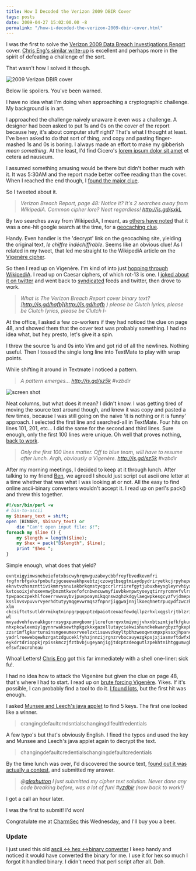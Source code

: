 ```yaml
---
title: How I Decoded the Verizon 2009 DBIR Cover
tags: posts
date: 2009-04-27 15:02:00.00 -8
permalink: "/how-i-decoded-the-verizon-2009-dbir-cover.html"
---
```

I was the first to solve the [Verizon 2009 Data Breach Investigations Report](http://www.verizonbusiness.com/products/security/risk/databreach/) cover. [Chris Eng's similar write-up](http://www.veracode.com/blog/2009/04/decoding-the-dbir-2009-cover/) is excellent and perhaps more in the spirit of defeating a challenge of the sort.

That wasn't how I solved it though.

![2009 Verizon DBIR cover](/images/2009-dbir-cover.png)

Below lie spoilers. You've been warned.

I have no idea what I'm doing when approaching a cryptographic challenge. My
background is in art.

I approached the challenge naively unaware it even _was_ a challenge. A
designer had been asked to put 1s and 0s on the cover of the report
because hey, it's about computer stuff right? That's what I thought at least.
I've been asked to do that sort of thing, and copy and pasting finger-mashed
1s and 0s is boring. I always made an effort to make my gibberish _mean
something_. At the least, I'd find Cicero's [lorem ipsum dolor sit amet](http://is.gd/35FY) et cetera ad nauseum.

I assumed something amusing would be there but didn't bother much with it. It
was 5:30AM and the report made better coffee reading than the cover. When I
reached the end though, I [found the major clue](http://twitter.com/grantstavely/status/1524420451).

So I tweeted about it.

> _Verizon Breach Report, page 48: Notice it? It's 2 searches away from
WikipediA. Common cipher lore? Neat regardless! <http://is.gd/sxkL>_

By two searches away from WikipediA, I meant, as [others have noted](http://blog.internetnews.com/agoldman/2009/04/dbir-code.html) that it was a one-hit google search at the time, for a [geocaching clue](http://www.geocaching.com/seek/cache_details.aspx?guid=004f66fe-0817-49e3-abc8-e6ee4c2cae39
).

Handy. Even handier is the 'decrypt' link on the geocaching site, yielding the
original text, _le chiffre indéchiffrable_. Seems like an obvious clue! As I
related in my tweet, that led me straight to the WikipediA article on the
[Vigenère cipher](http://en.wikipedia.org/wiki/Vigen%C3%A8re_cipher).

So then I read up on Vigenère. I'm kind of into just [hopping through WikipediA](http://userscripts.org/scripts/show/42312). I read up on Caesar ciphers, of which rot-13 is one. I [joked about it on twitter](http://twitter.com/grantstavely/status/1524442510) and went back to [syndicated](/suggested) feeds and twitter, then drove to work.

> _What is The Verizon Breach Report cover binary text? [http://is.gd/hafb](http://is.gd/hafb ) please be Clutch lyrics, please be Clutch lyrics, please be Clutch l-_

At the office, I asked a few co-workers if they had noticed the clue on page
48, and showed them that the cover text was probably something. I had no
idea what, but hey presto, let's give it a spin.

I threw the source 1s and 0s into Vim and got rid of all the newlines.
Nothing useful. Then I tossed the single long line into TextMate to play with
wrap points.

While shifting it around in Textmate I noticed a pattern.

> _A pattern emerges... <http://is.gd/sz5k> #vzbdir_

![screen shot](/images/spy.04152009101815.thumb.png)

Neat columns, but what does it mean? I didn't know. I was getting tired of
moving the source text around though, and knew it was copy and pasted a few
times, because I was still going on the naive 'it is nothing or it is funny'
approach. I selected the first line and searched-all in TextMate. Four hits on
lines 101, 201, etc... I did the same for the second and third lines. Sure
enough, only the first 100 lines were unique. Oh well that proves nothing,
[back to work](http://twitter.com/grantstavely/status/1525541305).

> _Only the first 100 lines matter. Off to blue team, will have to resume
after lunch. Argh, obviously a Vigenère. <http://is.gd/sz5k> #vzbdir_

After my morning meetings, I decided to keep at it through lunch. After
talking to my friend [Ben](http://electricfork.com/), we agreed I should just
script out ascii one letter at a time whether that was what I was looking at
or not. All the easy to find online ascii-binary converters wouldn't accept
it. I read up on perl's pack() and threw this together.

```perl
#!/usr/bin/perl -w
# bin-to-ascii
my $binary_text = shift;
open (BINARY, $binary_text) or
    die "Can't open input file: $!";
foreach my $line () {
    my $length = length($line);
    my $hex = pack("B$length", $line);
    print "$hex ";
}
```

Simple enough, what does that yield?

```
evntxigyimwsneheiefotxbscwyhrqmwguzabvycbbfreyfbvedkevmfri
fngfnrbfgvksfpnbufzjgceeewakhpxebtzjczowgtbsqgtmiaydpydriryetkcjrpyhepwkuoa
eknvtvzhsmznttivikmmrysnuiakbrkqmstycgccrlrriirefgytjubuxheysgleyrvhiyxdeyzcj
kvtosoixjehoxevmwjbnzmtkwzefofcnbwncuwmyfiuvbkwnpwtyoeyqtirryrcmnvfvlrsbn
tpwpaoczpekhlfceerrvwvuybvjpuvpoaymikqqnswzghzkdgylaegwpkesgcyzfvjdmepq
ksslnvsvpuvvrvyerhdtutyymqgevwrmqszfnpnrjiggwajnnjlkoeqhnetrpuqydfzwczkvje xlm
ckcsiftctsutldrrmikqtninpgrpqqxptzdpaiotceuazfewdqllpzrhxlxqgslrjtblzrirvisnzi
wl mvyadvohfevnakkgorrxsygxpumvgbomrjlcrefcmrqvxtmiymjjvhxnbtszmtjefkfgkurfl
nhxpkcwlexmiylgynnrwaksewthpkgzkkxgazellutayciekwishundkekwargbyzfgkepkqg
zzsrimflgkarturainsngeeumexrveelzxtisuwvzkoyltpbhzweoqwnxnpxpkssxjhpancvfpr
yadrlroewebqewhzrgatzdguceklfyhzjnnzijrgnzrvbocauyezgkpsjxjiasmvftdwfxbidhqz
eykdrtdrioppkjrpisskmczjfztbvbjugeyanjigjtdcptzdeogutlzpekhtnihtggumvgbomrjlcr
efswfzocroheau
```

Whoa! Letters! [Chris Eng](http://www.veracode.com/blog/2009/04/decoding-the-dbir-2009-cover/) got this far immediately with a shell one-liner: sick fu!.

I had no idea how to attack the Vigenère but given the clue on page 48, that's
where I had to start. I read up on [brute forcing Vigenère](http://www-rohan.sdsu.edu/~gawron/crypto/lectures/vigenere.html). Yikes. If it's possible, I can probably find a tool to do it. [I found lots](http://www.google.com/search?&q=decrypt+vigenere+cipher), but the first hit was enough.

I asked [Munsee and Leech's java applet](http://islab.oregonstate.edu/koc/ece575/02Project/Mun+Lee/VigenereCipher.html#demo) to find 5 keys. The first one
looked like a winner.

> crangingdefaultcrrdsntialschangingdlfeultfredentials

A few typo's but that's obviously English. I fixed the typos and used the key
and Munsee and Leech's java applet again to decrypt the text.

> changingdefaultcredentialschangingdefaultcredentials

By the time lunch was over, I'd discovered the source text, [found out it was actually a contest](http://twitter.com/grantstavely/status/1525541305), and submitted my answer.

> _@[alexhutton](http://twitter.com/alexhutton) I just submitted my cipher
text solution. Never done any code breaking before, was a lot of fun!
#[vzdbir](http://search.twitter.com/search?q=%23vzdbir) (now back to work!)_

I got a call an hour later.

I was the first to submit! I'd won!

Congratulate me at [CharmSec](http://charmsec.org/) this Wednesday, and I'll
buy you a beer.

### Update

I just used this old [ascii <-> hex <->binary converter](/ascii-hex-converter)
I keep handy and noticed it would have converted the binary for me. I use it
for hex so much I forgot it handled binary. I didn't need that perl script
after all. Doh.
